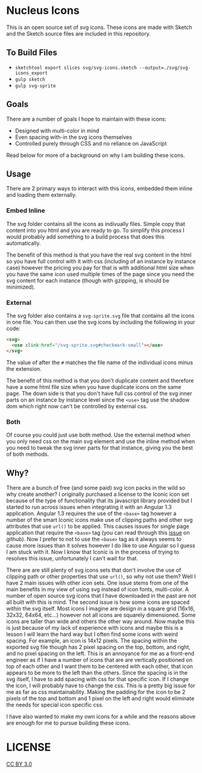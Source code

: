 # Nucleus Icons

This is an open source set of svg icons.  These icons are made with Sketch and the Sketch source files are included in this repository.

## To Build Files

- `sketchtool export slices svg/svg-icons.sketch --output=./svg/svg-icons_export`
- `gulp sketch`
- `gulp svg-sprite`

## Goals

There are a number of goals I hope to maintain with these icons:

- Designed with multi-color in mind
- Even spacing with-in the svg icons themselves
- Controlled purely through CSS and no reliance on JavaScript

Read below for more of a background on why I am building these icons.

## Usage

There are 2 primary ways to interact with this icons, embedded them inline and loading them externally.

### Embed Inline

The svg folder contains all the icons as indivually files.  Simple copy that content into you html and you are ready to go.  To simplify this process I would probably add something to a build process that does this automatically.

The benefit of this method is that you have the real svg content in the html so you have full control with it with css (including of an instance by instance case) however the pricing you pay for that is with additional html size when you have the same icon used multiple times of the page since you need the svg content for each instance (though with gzipping, is should be minimized).

### External

The svg folder also contains a `svg-sprite.svg` file that contains all the icons in one file.  You can then use the svg icons by including the following in your code:

```html
<svg>
  <use xlink:href="/svg-sprite.svg#checkmark-small"></use>
</svg>
```

The value of after the `#` matches the file name of the individual icons minus the extension.

The benefit of this method is that you don't duplicate content and therefore have a some html file size when you have duplicate icons on the same page.  The down side is that you don't have full css control of the svg inner parts on an instance by instance level since the `<use>` tag use the shadow dom which right now can't be controlled by external css.

### Both

Of course you could just use both method.  Use the external method when you only need css on the main svg element and use the inline method when you need to tweak the svg inner parts for that instance, giving you the best of both methods.

## Why?

There are a bunch of free (and some paid) svg icon packs in the wild so why create another?  I originally purchased a license to the Iconic icon set because of the type of functionality that its javascript library provided but I started to run across issues when integrating it with an Angular 1.3 application.  Angular 1.3 requires the use of the `<base>` tag however a number of the smart Iconic icons make use of clipping paths and other svg attributes that use `url()` to be applied.  This causes issues for single page application that require the `<base>` tag (you can read through this [issue](https://github.com/angular/angular.js/issues/8934) on github).  Now I prefer to not to use the `<base>` tag as it always seems to cause more issues than it solves however I do like to use Angular so I guess I am stuck with it.  Now I know that Iconic is in the process of trying to resolves this issue, unfortunately I can't wait for that.

There are are still plenty of svg icons sets that don't involve the use of clipping path or other properties that use `url()`, so why not use them?  Well I have 2 main issues with other icon sets.  One issue stems from one of the main benefits in my view of using svg instead of icon fonts, multi-color.  A number of open source svg icons that I have downloaded in the past are not all built with this is mind.  The second issue is how some icons are spaced within the svg itself.  Most icons I imagine are design in a square grid (16x16, 32x32, 64x64, etc...) however not all icons are squarely dimensioned.  Some icons are taller than wide and others the other way around.  Now maybe this is just because of my lack of experience with icons and maybe this is a lesson I will learn the hard way but I often find some icons with weird spacing.  For example, an icon is 14x12 pixels.  The spacing within the exported svg file though has 2 pixel spacing on the top, bottom, and right, and no pixel spacing on the left.  This is an annoyance for me as a front-end engineer as if I have a number of icons that are are vertically positioned on top of each other and I want them to be centered with each other, that icon appears to be more to the left than the others.  Since the spacing is in the svg itself, I have to add spacing with css for that specific icon.  If I change the icon, I will probably have to change the css.  This is a pretty big issue for me as far as css maintainability.  Making the padding for the icon to be 2 pixels of the top and bottom and 1 pixel on the left and right would eliminate the needs for special icon specific css.

I have also wanted to make my own icons for a while and the reasons above are enough for me to pursue building these icons.

# LICENSE

[CC BY 3.0](http://creativecommons.org/licenses/by/3.0/)